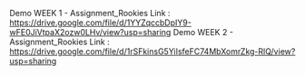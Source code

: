 Demo WEEK 1 - Assignment_Rookies
Link : https://drive.google.com/file/d/1YYZqccbDpIY9-wFE0JiVtpaX2ozw0LHv/view?usp=sharing
Demo WEEK 2 - Assignment_Rookies
Link : https://drive.google.com/file/d/1rSFkinsG5YiIsfeFC74MbXomrZkg-RlQ/view?usp=sharing